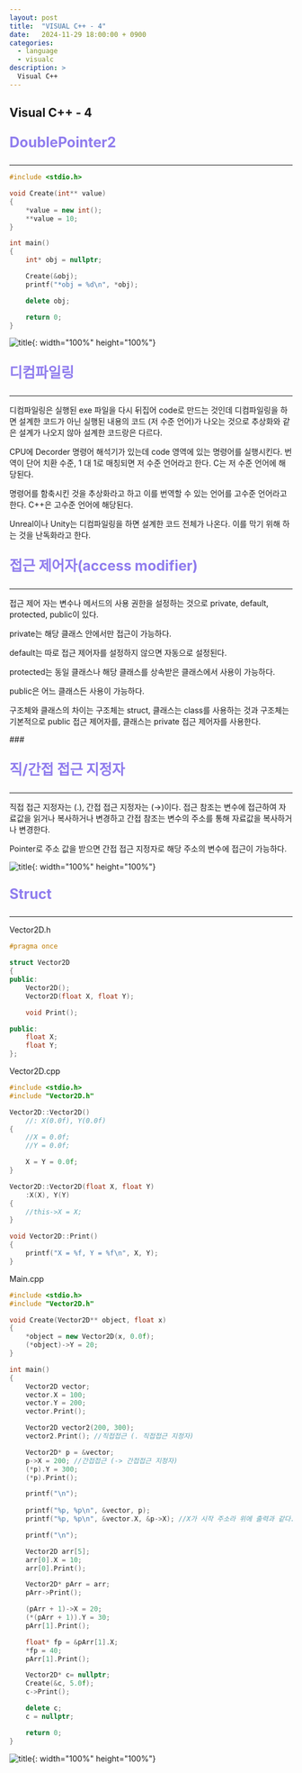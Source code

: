 ```yaml
---
layout: post
title:  "VISUAL C++ - 4"
date:   2024-11-29 18:00:00 + 0900
categories:
  - language
  - visualc
description: >
  Visual C++
---
```

## Visual C++ - 4

<p style = "color:#8f7cee; font-size:25px; font-weight:bold">
DoublePointer2
</p>

---

```cpp
#include <stdio.h>

void Create(int** value)
{
	*value = new int();
	**value = 10;
}

int main()
{
	int* obj = nullptr;

	Create(&obj);
	printf("*obj = %d\n", *obj);

	delete obj;

	return 0;
}
```

![title](../../../assets/img/language/visualc/IMG_v9.png){: width="100%" height="100%"}

<pr/>

<p style = "color:#8f7cee; font-size:25px; font-weight:bold">
디컴파일링
</p>

---

디컴파일링은 실행된 exe 파일을 다시 뒤집어 code로 만드는 것인데 디컴파일링을 하면 설계한 코드가 아닌 실행된 내용의 코드 (저 수준 언어)가 나오는 것으로 추상화와 같은 설계가 나오지 않아 설계한 코드랑은 다르다. 

CPU에 Decorder 명령어 해석기가 있는데 code 영역에 있는 명령어를 실행시킨다. 번역이 단어 치환 수준, 1 대 1로 매칭되면 저 수준 언어라고 한다. C는 저 수준 언어에 해당된다.

명령어를 함축시킨 것을 추상화라고 하고 이를 번역할 수 있는 언어를 고수준 언어라고 한다. C++은 고수준 언어에 해당된다.

Unreal이나 Unity는 디컴파일링을 하면 설계한 코드 전체가 나온다. 이를 막기 위해 하는 것을 난독화라고 한다.

<pr/>

<p style = "color:#8f7cee; font-size:25px; font-weight:bold">
접근 제어자(access modifier)
</p>

---

접근 제어 자는 변수나 메서드의 사용 권한을 설정하는 것으로 private, default, protected, public이 있다.

private는 해당 클래스 안에서만 접근이 가능하다.

default는 따로 접근 제어자를 설정하지 않으면 자동으로 설정된다.

protected는 동일 클래스나 해당 클래스를 상속받은 클래스에서 사용이 가능하다.

public은 어느 클래스든 사용이 가능하다.

구조체와 클래스의 차이는 구조체는 struct, 클래스는 class를 사용하는 것과 구조체는 기본적으로 public 접근 제어자를,  클래스는 private 접근 제어자를 사용한다.

<pr/>

###<p style = "color:#8f7cee; font-size:25px; font-weight:bold">
직/간접 접근 지정자
</p>

---

직접 접근 지정자는 (.), 간접 접근 지정자는 (→)이다. 접근 참조는 변수에 접근하여 자료값을 읽거나 복사하거나 변경하고 간접 참조는 변수의 주소를 통해 자료값을 복사하거나 변경한다.

Pointer로 주소 값을 받으면 간접 접근 지정자로 해당 주소의 변수에 접근이 가능하다.

![title](../../../assets/img/language/visualc/IMG_v10.png){: width="100%" height="100%"}

<pr/>

<p style = "color:#8f7cee; font-size:25px; font-weight:bold">
Struct
</p>

---

Vector2D.h
```cpp
#pragma once

struct Vector2D
{
public:
	Vector2D();
	Vector2D(float X, float Y);

	void Print();

public:
	float X;
	float Y;
};
```

Vector2D.cpp
```cpp
#include <stdio.h>
#include "Vector2D.h"

Vector2D::Vector2D()
	//: X(0.0f), Y(0.0f)
{
	//X = 0.0f;
	//Y = 0.0f;

	X = Y = 0.0f;
}

Vector2D::Vector2D(float X, float Y)
	:X(X), Y(Y)
{
	//this->X = X;
}

void Vector2D::Print()
{
	printf("X = %f, Y = %f\n", X, Y);
}
```

Main.cpp
```cpp
#include <stdio.h>
#include "Vector2D.h"

void Create(Vector2D** object, float x)
{
	*object = new Vector2D(x, 0.0f);
	(*object)->Y = 20;
}

int main()
{
	Vector2D vector;
	vector.X = 100;
	vector.Y = 200;
	vector.Print();

	Vector2D vector2(200, 300);
	vector2.Print(); //직접접근 (. 직접접근 지정자)

	Vector2D* p = &vector;
	p->X = 200; //간접접근 (-> 간접접근 지정자)
	(*p).Y = 300;
	(*p).Print();

    printf("\n");
    
	printf("%p, %p\n", &vector, p);
	printf("%p, %p\n", &vector.X, &p->X); //X가 시작 주소라 위에 출력과 같다.

    printf("\n");

	Vector2D arr[5];
	arr[0].X = 10;
	arr[0].Print();

	Vector2D* pArr = arr;
	pArr->Print();

	(pArr + 1)->X = 20;
	(*(pArr + 1)).Y = 30;
	pArr[1].Print();

	float* fp = &pArr[1].X;
	*fp = 40;
	pArr[1].Print();

	Vector2D* c= nullptr;
	Create(&c, 5.0f);
	c->Print();

	delete c;
	c = nullptr;

	return 0;
}
```
![title](../../../assets/img/language/visualc/IMG_v11.png){: width="100%" height="100%"}